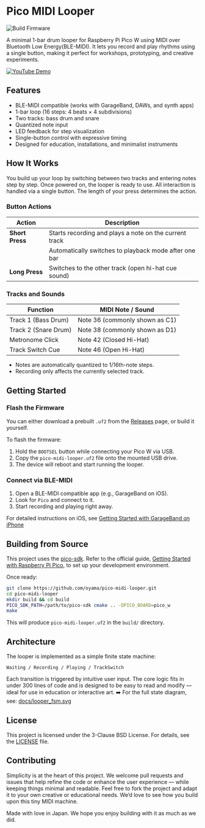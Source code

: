 # Pico MIDI Looper

![Build Firmware](https://github.com/oyama/pico-midi-looper/actions/workflows/build-firmware.yml/badge.svg)

A minimal 1-bar drum looper for Raspberry Pi Pico W using MIDI over Bluetooth Low Energy(BLE-MIDI).
It lets you record and play rhythms using a single button, making it perfect for workshops, prototyping, and creative experiments.

[![YouTube Demo](https://img.youtube.com/vi/biRl0yx8jz4/0.jpg)](https://www.youtube.com/watch?v=biRl0yx8jz4)

## Features

- BLE-MIDI compatible (works with GarageBand, DAWs, and synth apps)
- 1-bar loop (16 steps: 4 beats × 4 subdivisions)
- Two tracks: bass drum and snare
- Quantized note input
- LED feedback for step visualization
- Single-button control with expressive timing
- Designed for education, installations, and minimalist instruments

## How It Works

You build up your loop by switching between two tracks and entering notes step by step.
Once powered on, the looper is ready to use.
All interaction is handled via a single button. The length of your press determines the action.

### Button Actions

| Action             | Description                                            |
|--------------------|--------------------------------------------------------|
| **Short Press**    | Starts recording and plays a note on the current track |
|                    | Automatically switches to playback mode after one bar  |
| **Long Press**     | Switches to the other track (open hi-hat cue sound)    |

### Tracks and Sounds

| Function            | MIDI Note / Sound              |
|---------------------|--------------------------------|
| Track 1 (Bass Drum) | Note 36 (commonly shown as C1) |
| Track 2 (Snare Drum)| Note 38 (commonly shown as D1) |
| Metronome Click     | Note 42 (Closed Hi-Hat)        |
| Track Switch Cue    | Note 46 (Open Hi-Hat)          |

- Notes are automatically quantized to 1/16th-note steps.
- Recording only affects the currently selected track.

## Getting Started

### Flash the Firmware

You can either download a prebuilt `.uf2` from the [Releases](https://github.com/oyama/pico-midi-looper/releases/latest) page, or build it yourself.

To flash the firmware:

1. Hold the `BOOTSEL` button while connecting your Pico W via USB.
2. Copy the `pico-midi-looper.uf2` file onto the mounted USB drive.
3. The device will reboot and start running the looper.

### Connect via BLE-MIDI

1. Open a BLE-MIDI compatible app (e.g., GarageBand on iOS).
2. Look for `Pico` and connect to it.
3. Start recording and playing right away.

For detailed instructions on iOS, see
[Getting Started with GarageBand on iPhone](docs/getting-started-with-garageband.md)

## Building from Source

This project uses the [pico-sdk](https://github.com/raspberrypi/pico-sdk).
Refer to the official guide, [Getting Started with Raspberry Pi Pico](https://datasheets.raspberrypi.com/pico/getting-started-with-pico.pdf), to set up your development environment.

Once ready:

```bash
git clone https://github.com/oyama/pico-midi-looper.git
cd pico-midi-looper
mkdir build && cd build
PICO_SDK_PATH=/path/to/pico-sdk cmake .. -DPICO_BOARD=pico_w
make
```
This will produce `pico-midi-looper.uf2` in the `build/` directory.

## Architecture

The looper is implemented as a simple finite state machine:

`Waiting / Recording / Playing / TrackSwitch`

Each transition is triggered by intuitive user input.
The core logic fits in under 300 lines of code and is designed to be easy to read and modify — ideal for use in education or interactive art.
➡️ For the full state diagram, see: [docs/looper_fsm.svg](docs/looper_fsm.svg)

## License

This project is licensed under the 3-Clause BSD License. For details, see the [LICENSE](LICENSE.md) file.

## Contributing

Simplicity is at the heart of this project.
We welcome pull requests and issues that help refine the code or enhance the user experience — while keeping things minimal and readable.
Feel free to fork the project and adapt it to your own creative or educational needs.
We’d love to see how you build upon this tiny MIDI machine.

Made with love in Japan.
We hope you enjoy building with it as much as we did.
